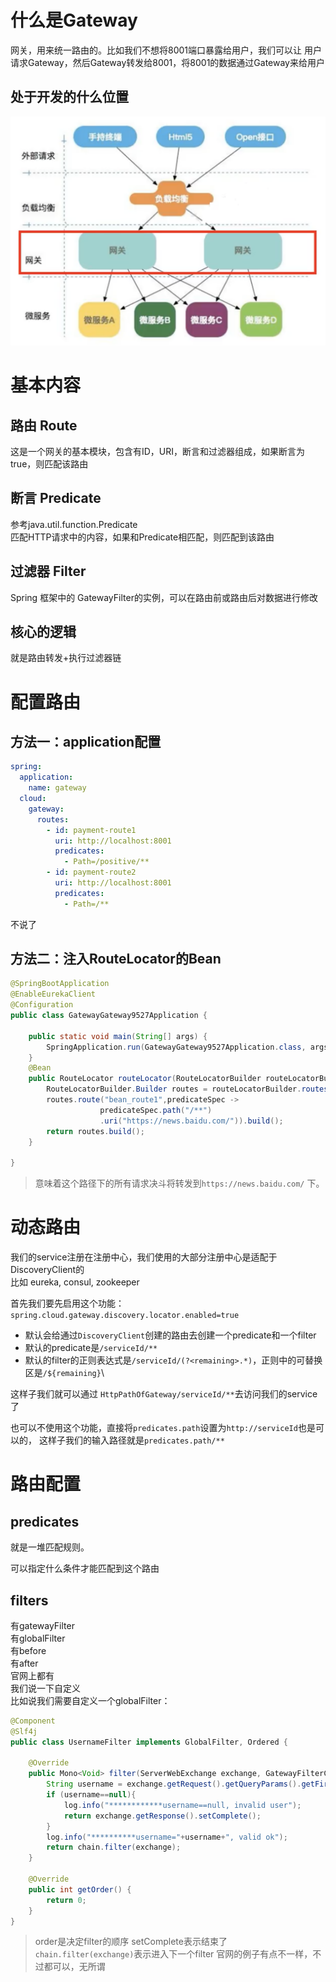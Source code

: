 # 什么是Gateway
网关，用来统一路由的。比如我们不想将8001端口暴露给用户，我们可以让
用户请求Gateway，然后Gateway转发给8001，将8001的数据通过Gateway来给用户

## 处于开发的什么位置
![avatar](./static/p1.png)

# 基本内容
## 路由       Route
这是一个网关的基本模块，包含有ID，URI，断言和过滤器组成，如果断言为true，则匹配该路由
## 断言       Predicate
参考java.util.function.Predicate\
匹配HTTP请求中的内容，如果和Predicate相匹配，则匹配到该路由
## 过滤器     Filter
Spring 框架中的 GatewayFilter的实例，可以在路由前或路由后对数据进行修改

## 核心的逻辑
就是路由转发+执行过滤器链

# 配置路由
## 方法一：application配置
```yaml
spring:
  application:
    name: gateway
  cloud:
    gateway:
      routes:
        - id: payment-route1
          uri: http://localhost:8001
          predicates:
            - Path=/positive/**
        - id: payment-route2
          uri: http://localhost:8001
          predicates:
            - Path=/**
```
不说了

## 方法二：注入RouteLocator的Bean
```java
@SpringBootApplication
@EnableEurekaClient
@Configuration
public class GatewayGateway9527Application {

    public static void main(String[] args) {
        SpringApplication.run(GatewayGateway9527Application.class, args);
    }
    @Bean
    public RouteLocator routeLocator(RouteLocatorBuilder routeLocatorBuilder){
        RouteLocatorBuilder.Builder routes = routeLocatorBuilder.routes();
        routes.route("bean_route1",predicateSpec -> 
                    predicateSpec.path("/**")
                    .uri("https://news.baidu.com/")).build();
        return routes.build();
    }

}
```
> 意味着这个路径下的所有请求决斗将转发到`https://news.baidu.com/` 下。

# 动态路由
我们的service注册在注册中心，我们使用的大部分注册中心是适配于DiscoveryClient的\
比如 eureka, consul, zookeeper

首先我们要先启用这个功能：`spring.cloud.gateway.discovery.locator.enabled=true`
- 默认会给通过`DiscoveryClient`创建的路由去创建一个predicate和一个filter
- 默认的predicate是`/serviceId/**`
- 默认的filter的正则表达式是`/serviceId/(?<remaining>.*)`，正则中的可替换区是`/${remaining}`\

这样子我们就可以通过 `HttpPathOfGateway/serviceId/**`去访问我们的service了

也可以不使用这个功能，直接将`predicates.path`设置为`http://serviceId`也是可以的，
这样子我们的输入路径就是`predicates.path/**`

# 路由配置
## predicates
就是一堆匹配规则。

可以指定什么条件才能匹配到这个路由

## filters
有gatewayFilter\
有globalFilter\
有before\
有after\
官网上都有\
我们说一下自定义\
比如说我们需要自定义一个globalFilter：
```java
@Component
@Slf4j
public class UsernameFilter implements GlobalFilter, Ordered {

    @Override
    public Mono<Void> filter(ServerWebExchange exchange, GatewayFilterChain chain) {
        String username = exchange.getRequest().getQueryParams().getFirst("username");
        if (username==null){
            log.info("************username==null, invalid user");
            return exchange.getResponse().setComplete();
        }
        log.info("**********username="+username+", valid ok");
        return chain.filter(exchange);
    }

    @Override
    public int getOrder() {
        return 0;
    }
}
```
> order是决定filter的顺序
> setComplete表示结束了
> `chain.filter(exchange)`表示进入下一个filter
> 官网的例子有点不一样，不过都可以，无所谓